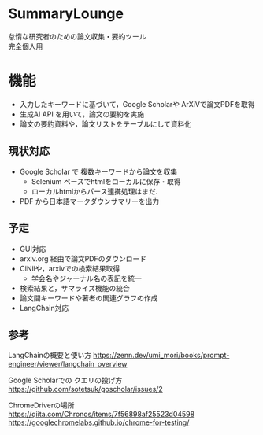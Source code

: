 # SummaryLounge
怠惰な研究者のための論文収集・要約ツール  
完全個人用  

# 機能
- 入力したキーワードに基づいて，Google Scholarや ArXiVで論文PDFを取得
- 生成AI API を用いて，論文の要約を実施
- 論文の要約資料や，論文リストをテーブルにして資料化

## 現状対応
- Google Scholar で 複数キーワードから論文を収集
  - Selenium ベースでhtmlをローカルに保存・取得
  - ローカルhtmlからパース連携処理はまだ.
- PDF から日本語マークダウンサマリーを出力

## 予定
- GUI対応
- arxiv.org 経由で論文PDFのダウンロード
- CiNiiや，arxivでの検索結果取得
  - 学会名やジャーナル名の表記を統一
- 検索結果と，サマライズ機能の統合
- 論文間キーワードや著者の関連グラフの作成
- LangChain対応


## 参考
LangChainの概要と使い方
https://zenn.dev/umi_mori/books/prompt-engineer/viewer/langchain_overview

Google Scholarでの クエリの投げ方
https://github.com/sotetsuk/goscholar/issues/2

ChromeDriverの場所
https://qiita.com/Chronos/items/7f56898af25523d04598
https://googlechromelabs.github.io/chrome-for-testing/